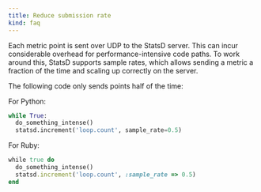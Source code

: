 ```yaml
---
title: Reduce submission rate
kind: faq
---
```


Each metric point is sent over UDP to the StatsD server. This can incur considerable overhead for performance-intensive code paths. To work around this, StatsD supports sample rates, which allows sending a metric a fraction of the time and scaling up correctly on the server.

The following code only sends points half of the time:

For Python:

```python
while True:
  do_something_intense()
  statsd.increment('loop.count', sample_rate=0.5)
```

For Ruby:

```ruby
while true do
  do_something_intense()
  statsd.increment('loop.count', :sample_rate => 0.5)
end
```

